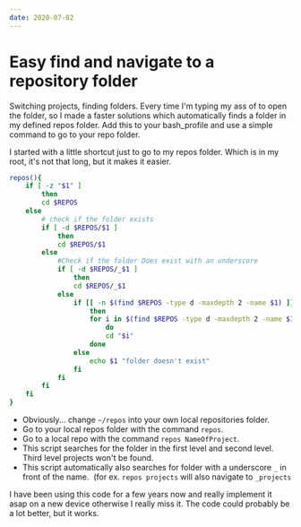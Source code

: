 ```yaml
---
date: 2020-07-02
---
```


# Easy find and navigate to a repository folder

Switching projects, finding folders. Every time I'm typing my ass of to open the folder, so I made a faster solutions which automatically finds a folder in my defined repos folder.
Add this to your bash_profile and use a simple command to go to your repo folder.

I started with a little shortcut just to go to my repos folder. Which is in my root, it's not that long, but it makes it easier.

```bash
repos(){
    if [ -z "$1" ]
        then
        cd $REPOS
    else
        # check if the folder exists
        if [ -d $REPOS/$1 ]
            then
            cd $REPOS/$1
        else
            #Check if the folder Does exist with an underscore
            if [ -d $REPOS/_$1 ]
                then
                cd $REPOS/_$1
            else
                if [[ -n $(find $REPOS -type d -maxdepth 2 -name $1) ]]
                    then
                    for i in $(find $REPOS -type d -maxdepth 2 -name $1);
                        do
                        cd "$i"
                    done
                else
                    echo $1 "folder doesn't exist"
                fi
            fi
        fi
    fi
}
```


- Obviously... change `~/repos` into your own local repositories folder.
- Go to your local repos folder with the command `repos`.
- Go to a local repo with the command `repos NameOfProject`.
- This script searches for the folder in the first level and second level. Third level projects won't be found.
- This script automatically also searches for folder with a underscore `_` in front of the name.  (for ex. `repos projects` will also navigate to `_projects`

I have been using this code for a few years now and really implement it asap on a new device otherwise I really miss it. The code could probably be a lot better, but it works.
